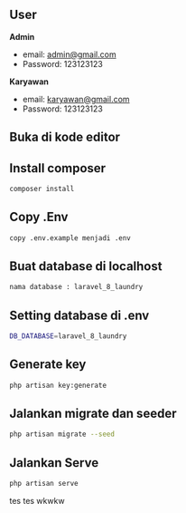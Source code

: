 ## User

**Admin**

-   email: admin@gmail.com
-   Password: 123123123

**Karyawan**

-   email: karyawan@gmail.com
-   Password: 123123123

## Buka di kode editor

## Install composer

```bash
composer install
```

## Copy .Env

```bash
copy .env.example menjadi .env
```

## Buat database di localhost

```bash
nama database : laravel_8_laundry
```

## Setting database di .env

```bash
DB_DATABASE=laravel_8_laundry
```

## Generate key

```bash
php artisan key:generate
```

## Jalankan migrate dan seeder

```bash
php artisan migrate --seed
```

## Jalankan Serve

```bash
php artisan serve
```

tes
tes
wkwkw
